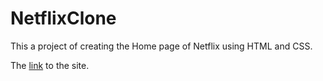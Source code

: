 # NetflixClone
This a project of creating the Home page of Netflix using HTML and CSS.


The [link](https://lokeswaran-aruljothi.github.io/NetflixClone/) to the site.

